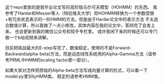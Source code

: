这个repo里放的是我毕业论文写的高阶隐马尔可夫模型（HOHMM）的东西。 我参考了Hardar和Messer等人（特拉维夫大学）将HOHMM转换为一个参数受限+有冗余状态表示的一阶HMM的方法。但是由于Hardar论文中的表示方法
不太适合数值计算，所以我做了一点小修改，具体内容在我的论文中，答辩完了会发上来。 也会更新到我的微信公众号和知乎专栏里。  或许我闲下来的时候还可以专门做一个b站视频来讲解。

目前把挑战最大的E-step写完了，数值稳定，使用的不是Forward-Backward(alpha-beta)方法，而是动态线性系统用的Alpha-Gamma方法（请参考PRML中HMM的scaling factor那一部分）。

如果大家对怎样把原始的Alpha-beta方法写成向量计算的形式，可以看一下model.py里SillyHMM类。 稳定的请参考HMM类。
